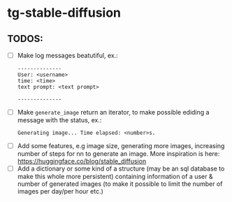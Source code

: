 # tg-stable-diffusion

## TODOS:
- [ ] Make log messages beatutiful, ex.:
    ```
    --------------
    User: <username>
    time: <time>
    text prompt: <text prompt>
    
    --------------
    ```
- [ ] Make `generate_image` return an iterator, to make possible ediding a message with the status, ex.:
    ```
    Generating image... Time elapsed: <number>s.
    ```
- [ ] Add some features, e.g image size, generating more images, increasing number of steps for nn to generate an image.
      More inspiration is here: https://huggingface.co/blog/stable_diffusion      
- [ ] Add a dictionary or some kind of a structure (may be an sql database to make this whole more persistent)
      containing information of a user & number of generated images (to make it possible to limit the number of images per day/per hour etc.)
